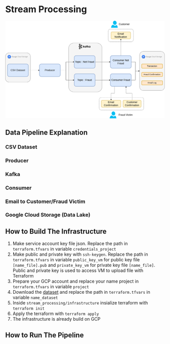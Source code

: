 # Stream Processing
![](/assets/stream/stream_infrastructure.png)
## Data Pipeline Explanation

### CSV Dataset

### Producer

### Kafka

### Consumer

### Email to Customer/Fraud Victim

### Google Cloud Storage (Data Lake)

## How to Build The Infrastructure
1. Make service account key file json. Replace the path in ```terraform.tfvars``` in variable ```credentials_project```
2. Make public and private key with ```ssh-keygen```. Replace the path in ```terraform.tfvars``` in variable ```public_key_vm``` for public key file ```[name_file].pub``` and ```private_key_vm``` for private key file ```[name_file]```. Public and private key is used to access VM to upload file with Terraform
3. Prepare your GCP account and replace your name project in ```terraform.tfvars``` in variable ```project```
4. Download the [dataset](https://www.kaggle.com/datasets/ealaxi/paysim1) and replace the path in ```terraform.tfvars``` in variable ```name_dataset```
5. Inside ```stream_processing/infrastructure``` insialize terraform with ```terraform init```
6. Apply the terraform with ```terraform apply```
7. The infrastructure is already build on GCP

## How to Run The Pipeline